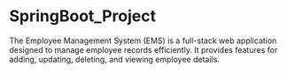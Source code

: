 # SpringBoot_Project
The Employee Management System (EMS) is a full-stack web application designed to manage employee records efficiently. It provides features for adding, updating, deleting, and viewing employee details.
